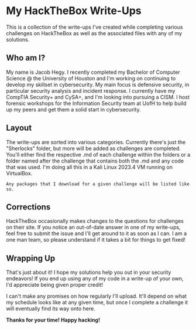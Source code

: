 # My HackTheBox Write-Ups

This is a collection of the write-ups I've created while completing various challenges on HackTheBox as well as the associated files with any of my solutions.

## Who am I?

My name is Jacob Hegy. I recently completed my Bachelor of Computer Science @ the University of Houston and I'm working on continuing to develop my skillset in cybersecurity.
My main focus is defensive security, in particular security analysis and incident response. I currently have my CompTIA Security+ and CySA+, and I'm looking into pursuing a CISM.
I host forensic workshops for the Information Security team at UofH to help build up my peers and get them a solid start in cybersecurity.

## Layout

The write-ups are sorted into various categories. Currently there's just the "Sherlocks" folder, but more will be added as challenges are completed. You'll either find the respective .md of each challenge within the folders or a folder named after the challenge that contains both the .md and any code that was used.
I'm doing all this in a Kali Linux 2023.4 VM running on VirtualBox.

```Any packages that I download for a given challenge will be listed like so.```

## Corrections

HackTheBox occasionally makes changes to the questions for challenges on their site. If you notice an out-of-date answer in one of my write-ups, feel free to submit the issue and I'll get around to it as soon as I can. I am a one man team, so please understand if it takes a bit for things to get fixed!

## Wrapping Up

That's just about it! I hope my solutions help you out in your security endeavors! If you end up using any of my code in a write-up of your own, I'd appreciate being given proper credit!

I can't make any promises on how regularly I'll upload. It'll depend on what my schedule looks like at any given time, but once I complete a challenge it will eventually find its way onto here.

**Thanks for your time! Happy hacking!**
